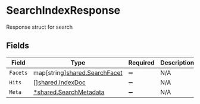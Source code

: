 # SearchIndexResponse

Response struct for search


## Fields

| Field                                                               | Type                                                                | Required                                                            | Description                                                         |
| ------------------------------------------------------------------- | ------------------------------------------------------------------- | ------------------------------------------------------------------- | ------------------------------------------------------------------- |
| `Facets`                                                            | map[string][shared.SearchFacet](../../models/shared/searchfacet.md) | :heavy_minus_sign:                                                  | N/A                                                                 |
| `Hits`                                                              | [][shared.IndexDoc](../../models/shared/indexdoc.md)                | :heavy_minus_sign:                                                  | N/A                                                                 |
| `Meta`                                                              | [*shared.SearchMetadata](../../models/shared/searchmetadata.md)     | :heavy_minus_sign:                                                  | N/A                                                                 |